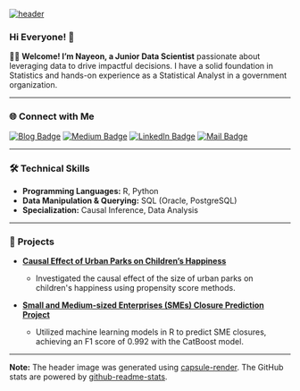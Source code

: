 <!-- 
[![header](https://capsule-render.vercel.app/api?type=waving&color=0:00c6ff,100:0072ff&height=300&section=header&text=Hello%20World!%20I'm%20Nayeon&fontSize=60&fontAlignY=40&desc=Passionate%20Data%20Scientist&descAlignY=55&descAlign=70&fontColor=ffffff)](https://github.com/kyechan99/capsule-render/tree/master)

### Hi Everyone! 👋

👩‍💻 **Welcome! I’m Nayeon, a Passionate Data Scientist** with over two years of academic experience in Statistics and more than a year of practical work as a Statistical Analyst in a government organization. I am committed to making the world a better place through data-driven decisions.

📚 **My Expertise Lies in Causal Inference,** where I have conducted quantitative analyses, such as evaluating the causal effect of urban parks on children's happiness. My technical skills include:

- **Programming Languages:** R, Python
- **Data Manipulation & Querying:** SQL - Oracle, PostgreSQL
- **Continuous Learning:** I stay up-to-date with the latest technologies through self-directed learning.

🔎 **I’m Actively Seeking** a full-time position as a Junior Data Scientist or Machine Learning Engineer. I’m eager to join a company that values inclusivity and offers opportunities for growth and development.

---

### 🌐 Connect with Me

[![Blog Badge](https://img.shields.io/badge/Blog-89CFF0?style=flat-square)](https://kwonnayeon.github.io/)
[![Medium Badge](https://img.shields.io/badge/Medium-000000?style=flat-square)](https://medium.com/@nayeonkn0330)
[![LinkedIn Badge](https://img.shields.io/badge/LinkedIn-0077B5?style=flat-square)](https://www.linkedin.com/in/nayeon-kwon-443573192/)
[![Mail Badge](https://img.shields.io/badge/Mail-f2a60c?style=flat-square)](mailto:nayeonkn0330@gmail.com)

---

### 🛠️ Tools & Technologies

[![Top Langs](https://github-readme-stats.vercel.app/api/top-langs/?username=KwonNayeon&layout=compact&hide=jupyter%20notebook,shell,HTML,css&theme=dark)](https://github.com/anuraghazra/github-readme-stats)

---

### ⭐ GitHub Stats

Uncomment the line below to show your GitHub stats
[![Nayeon's GitHub stats](https://github-readme-stats.vercel.app/api?username=KwonNayeon&count_private=true&theme=highcontrast)](https://github.com/anuraghazra/github-readme-stats)

---

**Note:**

- The header image was generated using [capsule-render](https://github.com/kyechan99/capsule-render), an amazing project by [KyeChan99](https://github.com/kyechan99). If you're interested in creating your own custom headers, check out the [repository](https://github.com/kyechan99/capsule-render).
- The `github-readme-stats` is an amazing tool created by [Anurag Hazra](https://github.com/anuraghazra). Make sure to check out the [repository](https://github.com/anuraghazra/github-readme-stats) if you want to add similar stats to your GitHub profile!  -->

[![header](https://capsule-render.vercel.app/api?type=waving&color=0:00c6ff,100:0072ff&height=250&section=header&text=Hello%20World!%20I'm%20Nayeon&fontSize=50&fontAlignY=40&desc=Junior%20Data%20Scientist&descAlignY=60&descAlign=70&fontColor=ffffff)](https://github.com/kyechan99/capsule-render/tree/master)

### Hi Everyone! 👋

👩‍💻 **Welcome! I’m Nayeon, a Junior Data Scientist** passionate about leveraging data to drive impactful decisions. I have a solid foundation in Statistics and hands-on experience as a Statistical Analyst in a government organization.

---

### 🌐 Connect with Me

[![Blog Badge](https://img.shields.io/badge/Blog-89CFF0?style=flat-square)](https://kwonnayeon.github.io/)
[![Medium Badge](https://img.shields.io/badge/Medium-000000?style=flat-square)](https://medium.com/@nayeonkn0330)
[![LinkedIn Badge](https://img.shields.io/badge/LinkedIn-0077B5?style=flat-square)](https://www.linkedin.com/in/nayeon-kwon-443573192/)
[![Mail Badge](https://img.shields.io/badge/Mail-f2a60c?style=flat-square)](mailto:nayeonkn0330@gmail.com)

---

### 🛠️ **Technical Skills**

- **Programming Languages:** R, Python
- **Data Manipulation & Querying:** SQL (Oracle, PostgreSQL)
- **Specialization:** Causal Inference, Data Analysis

---

### 🌟 **Projects**

- **[Causal Effect of Urban Parks on Children’s Happiness](https://github.com/KwonNayeon/urban-parks-childrens-happiness)**
  - Investigated the causal effect of the size of urban parks on children's happiness using propensity score methods.

- **[Small and Medium-sized Enterprises (SMEs) Closure Prediction Project](https://github.com/KwonNayeon/numble)**
  - Utilized machine learning models in R to predict SME closures, achieving an F1 score of 0.992 with the CatBoost model.

---

**Note:** The header image was generated using [capsule-render](https://github.com/kyechan99/capsule-render). The GitHub stats are powered by [github-readme-stats](https://github.com/anuraghazra/github-readme-stats).
